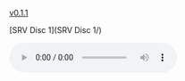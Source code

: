  [v0.1.1](https://github.com/littleflute/Stevie-Ray-Vaughan/edit/master/README.md)

[SRV Disc 1](SRV Disc 1/)

<audio controls id="player"> 
  <source src="https://littleflute.github.io/Stevie-Ray-Vaughan/SRV Disc 1/18 Ask Me No Questions.mp3" type="audio/mpeg">
Your browser does not support the audio element.
</audio>
<div id="xd"> 
</div>
<script>
var d = document.getElementById("xd"); 
var html = d.innerHTML; 
html += " ABBA<br>ABBA gold<br>CD:<br>";
for(var n=1; n<=18; n++)
{	
 	html += fNewBtn(n);

} 
d.innerHTML = html;

var p = document.getElementById("player");
function f(i)
{
    var s = "https://littleflute.github.io/Stevie-Ray-Vaughan/SRV Disc 1/";
    if(i==1)
    {
        s += "01 Thunderbird.mp3";
    }
    else if(i==2)
    {
        s += "02 I'm Cryin'.mp3";
    }
    else if(i==3)
    {
        s += "03 You're Gonna Miss Me Baby.mp3";
    }
    else if(i==4)
    {
        s += "04 They Call Me Guitar Hurricane [Live].mp3";
    }
    else if(i==5)
    {
        s += "05 All Your Love (I Miss Loving) [Live].mp3";
    }
    else if(i==6)
    {
        s += "06 Come on, Pt. 3.mp3";
    }
    else if(i==7)
    {
        s += "07 Letter to My Girlfriend.mp3";
    }
    else if(i==8)
    {
        s += "08 Lenny.mp3";
    }
    else if(i==9)
    {
        s += "09 Don't Lose Your Cool [Live].mp3";
    }
    else if(i==10)
    {
        s += "10 Crosscut Saw [Live].mp3";
    }
    else if(i==11)
    {
        s += "11 Manic Depression [Live].mp3";
    }
    else if(i==12)
    {
        s += "12 Texas Flood [Live].mp3";
    }
    else if(i==13)
    {
        s += "13 Collins Shuffle [Live].mp3";
    }
    else if(i==14)
    {
        s += "14 Pride and Joy.mp3";
    }
    else if(i==15)
    {
        s += "15 Love Struck Baby [Live].mp3";
    }
    else if(i==16)
    {
        s += "16 Hug You, Squeeze You [Live].mp3";
    }
    else if(i==17)
    {
        s += "17 Don't Stop by the Creek, Son.mp3";
    }
    else if(i==18)
    {
        s += "18 Ask Me No Questions.mp3";
    }
    else
    {
        if(i<10) 
        {
    	    s += "0";
        } 
        s += i;
        s += "_曲目 ";
        s += i;
        s += ".mp3";
    }
	p.src = s; 
    p.play();
}
function fNewBtn(i)
{
	var rHTML = "";
    rHTML = "<button onclick='f(";
    rHTML += i;
    rHTML += ");'>";
    rHTML += i;
    rHTML += "</button>";
    return rHTML;
}
</script>






